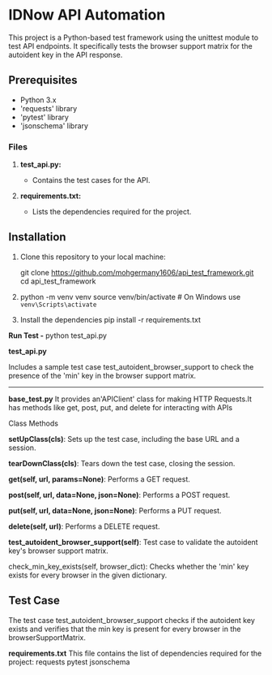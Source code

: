 # IDNow API Automation 

This project is a Python-based test framework using the unittest module to test API endpoints. It specifically tests the browser support matrix for the autoident key in the API response.

## Prerequisites

- Python 3.x
- 'requests' library
-  'pytest' library
- 'jsonschema' library
### Files

1. **test_api.py:**
   - Contains the test cases for the API.
   
2. **requirements.txt:**
   - Lists the dependencies required for the project.

## Installation

1. Clone this repository to your local machine:

   git clone https://github.com/mohgermany1606/api_test_framework.git
   cd api_test_framework

2. python -m venv venv
source venv/bin/activate  # On Windows use `venv\Scripts\activate`


3. Install the dependencies
 pip install -r requirements.txt

 **Run Test -**
python test_api.py


**test_api.py**

Includes a sample test case test_autoident_browser_support to check the presence of the 'min' key in the browser support matrix.

----

**base_test.py**
It provides an'APIClient' class for making HTTP Requests.It has methods like get, post, put, and delete for interacting with APIs


Class Methods

**setUpClass(cls)**: Sets up the test case, including the base URL and a session.

**tearDownClass(cls)**: Tears down the test case, closing the session.

**get(self, url, params=None)**: Performs a GET request.

**post(self, url, data=None, json=None)**: Performs a POST request.

**put(self, url, data=None, json=None)**: Performs a PUT request.

**delete(self, url)**: Performs a DELETE request.

**test_autoident_browser_support(self)**: Test case to validate the autoident key's browser support matrix.

check_min_key_exists(self, browser_dict): Checks whether the 'min' key exists for every browser in the given dictionary.

## Test Case
The test case test_autoident_browser_support checks if the autoident key exists and verifies that the min key is present for every browser in the browserSupportMatrix.

**requirements.txt**
This file contains the list of dependencies required for the project:
requests
pytest
jsonschema





